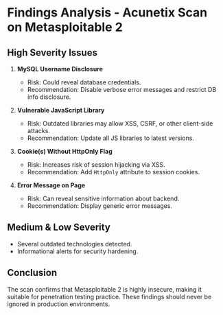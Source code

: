 # Findings Analysis - Acunetix Scan on Metasploitable 2

## High Severity Issues
1. **MySQL Username Disclosure**
   - Risk: Could reveal database credentials.
   - Recommendation: Disable verbose error messages and restrict DB info disclosure.

2. **Vulnerable JavaScript Library**
   - Risk: Outdated libraries may allow XSS, CSRF, or other client-side attacks.
   - Recommendation: Update all JS libraries to latest versions.

3. **Cookie(s) Without HttpOnly Flag**
   - Risk: Increases risk of session hijacking via XSS.
   - Recommendation: Add `HttpOnly` attribute to session cookies.

4. **Error Message on Page**
   - Risk: Can reveal sensitive information about backend.
   - Recommendation: Display generic error messages.

## Medium & Low Severity
- Several outdated technologies detected.
- Informational alerts for security hardening.

## Conclusion
The scan confirms that Metasploitable 2 is highly insecure, making it suitable for penetration testing practice. These findings should never be ignored in production environments.
